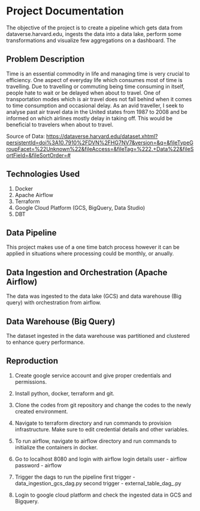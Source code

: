 # Project Documentation

The objective of the project is to create a pipeline which gets data from dataverse.harvard.edu, ingests the data into a data lake, perform some transformations and visualize few aggregations on a dashboard. The 

## Problem Description

Time is an essential commodity in life and managing time is very crucial to efficiency. One aspect of everyday life which consumes most of time is travelling. Due to travelling or commuting being time consuming in itself, people hate to wait or be delayed when about to travel. One of transportation modes which is air travel does not fall behind when it comes to time consumption and occasional delay. As an avid traveller, I seek to analyse past air travel data in the United states from 1987 to 2008 and be informed on which airlines mostly delay in taking off. This would be beneficial to travelers when about to travel.

Source of Data: https://dataverse.harvard.edu/dataset.xhtml?persistentId=doi%3A10.7910%2FDVN%2FHG7NV7&version=&q=&fileTypeGroupFacet=%22Unknown%22&fileAccess=&fileTag=%222.+Data%22&fileSortField=&fileSortOrder=#

## Technologies Used

1. Docker
2. Apache Airflow
3. Terraform
4. Google Cloud Platform (GCS, BigQuery, Data Studio)
5. DBT

## Data Pipeline

This project makes use of a one time batch process however it can be applied in situations where processing could be monthly, or anually.

## Data Ingestion and Orchestration (Apache Airflow)

The data was ingested to the data lake (GCS) and data warehouse (Big query) with orchestration from airflow.

## Data Warehouse (Big Query)

The dataset ingested in the data warehouse was partitioned and clustered to enhance query performance.

## Reproduction

1. Create google service account and give proper credentials and permissions.

2. Install python, docker, terraform and git.

3. Clone the codes from git repository and change the codes to the newly created environment.

4. Navigate to terraform directory and run commands to provision infrastructure. Make sure to edit credential details and other variables.

4. To run airflow, navigate to airflow directory and run commands to initialize the containers in docker.

5. Go to localhost 8080 and login with airflow login details
    user - airflow
    password - airflow

6. Trigger the dags to run the pipeline
    first trigger - data_ingestion_gcs_dag.py
    second trigger - external_table_dag_.py

7. Login to google cloud platform and check the ingested data in GCS and Bigquery.